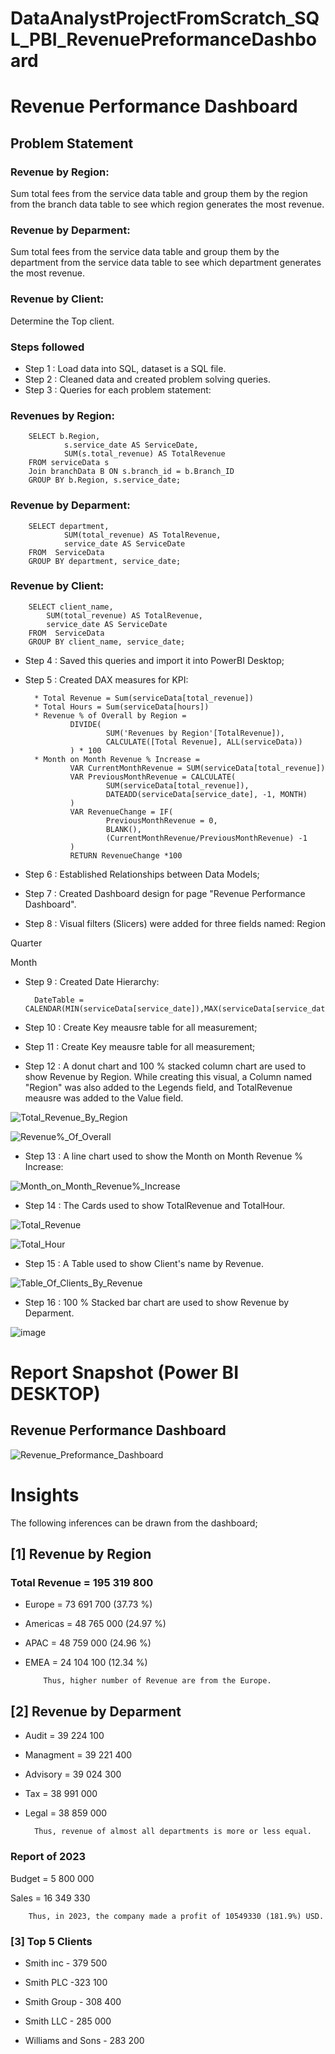 # DataAnalystProjectFromScratch_SQL_PBI_RevenuePreformanceDashboard
# Revenue Performance Dashboard


## Problem Statement

###  Revenue by Region:

Sum total fees from the service data table and group them
by the region from the branch data table to see which
region generates the most revenue.

### Revenue by Deparment:

Sum total fees from the service data table and group them
by the department from the service data table to see which
department generates the most revenue.

### Revenue by Client:

Determine the Top client.


### Steps followed 

- Step 1 : Load data into SQL, dataset is a SQL file.
- Step 2 : Cleaned data and created problem solving queries.
- Step 3 : Queries for each problem statement:
### Revenues by Region:

        SELECT b.Region,
		        s.service_date AS ServiceDate,
		        SUM(s.total_revenue) AS TotalRevenue
        FROM serviceData s
        Join branchData B ON s.branch_id = b.Branch_ID
        GROUP BY b.Region, s.service_date;

### Revenue by Deparment:

        SELECT department,
		        SUM(total_revenue) AS TotalRevenue,
		        service_date AS ServiceDate
        FROM  ServiceData
        GROUP BY department, service_date;

### Revenue by Client:

        SELECT client_name,
	        SUM(total_revenue) AS TotalRevenue,
	        service_date AS ServiceDate
        FROM  ServiceData
        GROUP BY client_name, service_date;

- Step 4 : Saved this queries and import it into PowerBI Desktop;
- Step 5 : Created DAX measures for KPI:

        * Total Revenue = Sum(serviceData[total_revenue])
        * Total Hours = Sum(serviceData[hours])
        * Revenue % of Overall by Region =
                DIVIDE(
                        SUM('Revenues by Region'[TotalRevenue]),
                        CALCULATE([Total Revenue], ALL(serviceData))
                ) * 100
        * Month on Month Revenue % Increase = 
                VAR CurrentMonthRevenue = SUM(serviceData[total_revenue])
                VAR PreviousMonthRevenue = CALCULATE(
                        SUM(serviceData[total_revenue]),
                        DATEADD(serviceData[service_date], -1, MONTH)
                )       
                VAR RevenueChange = IF(
                        PreviousMonthRevenue = 0,
                        BLANK(),
                        (CurrentMonthRevenue/PreviousMonthRevenue) -1
                )       
                RETURN RevenueChange *100
- Step 6 : Established Relationships between Data Models;
- Step 7 : Created Dashboard design for page "Revenue Performance Dashboard".
- Step 8 : Visual filters (Slicers) were added for three fields named:
Region

Quarter

Month


- Step 9 : Created Date Hierarchy:

        DateTable = CALENDAR(MIN(serviceData[service_date]),MAX(serviceData[service_date]))

- Step 10 : Create Key meausre table for all measurement;
- Step 11 : Create Key meausre table for all measurement;
- Step 12 : A donut chart and 100 % stacked column chart are used to show Revenue by Region. While creating this visual, a Column named "Region" was also added to the Legends field, and TotalRevenue meausre was added to the Value field.

![Total_Revenue_By_Region](https://github.com/Tsukhishvili-Giorgi/DataAnalystProjectFromScratch_SQL_PBI_RevenuePreformanceDashboard/assets/117026869/c9315b20-ae37-4604-8571-70337c30927a)

![Revenue%_Of_Overall](https://github.com/Tsukhishvili-Giorgi/DataAnalystProjectFromScratch_SQL_PBI_RevenuePreformanceDashboard/assets/117026869/d22d0e9d-2a76-4112-b90f-ce251b0bb55b)

- Step 13 : A line chart used to show the Month on Month Revenue % Increase:

![Month_on_Month_Revenue%_Increase](https://github.com/Tsukhishvili-Giorgi/DataAnalystProjectFromScratch_SQL_PBI_RevenuePreformanceDashboard/assets/117026869/c57ff5c2-1a4a-460e-af75-5edafcb28327)


- Step 14 : The Cards used to show TotalRevenue and TotalHour.

![Total_Revenue](https://github.com/Tsukhishvili-Giorgi/DataAnalystProjectFromScratch_SQL_PBI_RevenuePreformanceDashboard/assets/117026869/a84d9dad-33d0-4929-b9b8-d088ba91aef7)

![Total_Hour](https://github.com/Tsukhishvili-Giorgi/DataAnalystProjectFromScratch_SQL_PBI_RevenuePreformanceDashboard/assets/117026869/2aec66ea-4789-42f6-9766-635d0661679c)

- Step 15 : A Table used to show Client's name by Revenue.

![Table_Of_Clients_By_Revenue](https://github.com/Tsukhishvili-Giorgi/DataAnalystProjectFromScratch_SQL_PBI_RevenuePreformanceDashboard/assets/117026869/d0ed16d7-57ae-4bbd-91d8-394ba64404c9)

- Step 16 : 100 % Stacked bar chart are used to show Revenue by Deparment.

![image](https://github.com/Tsukhishvili-Giorgi/DataAnalystProjectFromScratch_SQL_PBI_RevenuePreformanceDashboard/assets/117026869/5c1142f2-a95e-4314-adff-076bf6058fd0)


 # Report Snapshot (Power BI DESKTOP)

 ## Revenue Performance Dashboard

![Revenue_Preformance_Dashboard](https://github.com/Tsukhishvili-Giorgi/DataAnalystProjectFromScratch_SQL_PBI_RevenuePreformanceDashboard/assets/117026869/edff0442-5119-45e6-9b20-b157e676ac6f)

# Insights

The following inferences can be drawn from the dashboard;


## [1] Revenue by Region

### Total Revenue = 195 319 800

 - Europe = 73 691 700 (37.73 %)

 - Americas = 48 765 000 (24.97 %)

 - APAC = 48 759 000 (24.96 %)

 - EMEA = 24 104 100 (12.34 %)

           Thus, higher number of Revenue are from the Europe.
           
## [2] Revenue by Deparment

- Audit = 39 224 100

- Managment = 39 221 400

- Advisory = 39 024 300

- Tax = 38 991 000

- Legal = 38 859 000

        Thus, revenue of almost all departments is more or less equal.

### Report of 2023    

Budget = 5 800 000

Sales = 16 349 330

        Thus, in 2023, the company made a profit of 10549330 (181.9%) USD.
  
  
  ### [3] Top 5 Clients
        
- Smith inc - 379 500

- Smith PLC -323 100

- Smith Group - 308 400

- Smith LLC - 285 000

- Williams and Sons - 283 200


